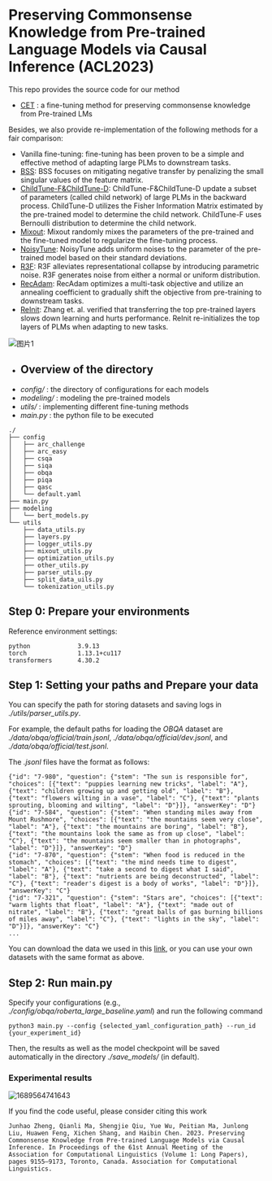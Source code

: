 # Preserving Commonsense Knowledge from Pre-trained Language Models via Causal Inference (ACL2023)

This repo provides the source code for our method

- [CET](https://arxiv.org/abs/2306.10790) : a fine-tuning method for preserving commonsense knowledge from Pre-trained LMs

Besides, we also provide re-implementation of the following methods for a fair comparison:

- Vanilla fine-tuning: fine-tuning has been proven to be a simple and effective method of adapting large PLMs to downstream tasks. 
- [BSS](https://github.com/thuml/Batch-Spectral-Shrinkage): BSS focuses on mitigating negative transfer by penalizing the small singular values of the feature matrix. 
- [ChildTune-F&ChildTune-D](https://github.com/alibaba/AliceMind/tree/main/ChildTuning): ChildTune-F\&ChildTune-D update a subset of parameters (called child network) of large PLMs in the backward process. ChildTune-D utilizes the Fisher Information Matrix estimated by the pre-trained model to determine the child network. ChildTune-F uses Bernoulli distribution to determine the child network. 
- [Mixout](https://github.com/bloodwass/mixout): Mixout randomly mixes the parameters of the pre-trained and the fine-tuned model to regularize the fine-tuning process. 
- [NoisyTune](https://aclanthology.org/2022.acl-short.76/): NoisyTune adds uniform noises to the parameter of the pre-trained model based on their standard deviations. 
- [R3F](https://github.com/facebookresearch/fairseq/tree/main/examples/rxf): R3F alleviates representational collapse by introducing parametric noise. R3F generates noise from either a normal or uniform distribution.
- [RecAdam](https://github.com/Sanyuan-Chen/RecAdam): RecAdam optimizes a multi-task objective and utilize an annealing coefficient to gradually shift the objective from pre-training to downstream tasks. 
- [ReInit](https://openreview.net/forum?id=OQ08SN70M1V): Zhang et. al. verified that transferring the top pre-trained layers slows down learning and hurts performance. ReInit re-initializes the top layers of PLMs when adapting to new tasks.

![图片1](https://github.com/zzz47zzz/CET/assets/52692494/48b66688-739c-48ab-862e-2d113dc76f5c)

- ## Overview of the directory
- *config/* : the directory of configurations for each models
- *modeling/* : modeling the pre-trained models
- *utils/* : implementing different fine-tuning methods
- *main.py* : the python file to be executed

```
./
├── config
│   ├── arc_challenge
│   ├── arc_easy
│   ├── csqa
│   ├── siqa
│   ├── obqa
│   ├── piqa
│   ├── qasc
│   └── default.yaml
├── main.py
├── modeling
│   └── bert_models.py
└── utils
    ├── data_utils.py
    ├── layers.py
    ├── logger_utils.py
    ├── mixout_utils.py
    ├── optimization_utils.py
    ├── other_utils.py
    ├── parser_utils.py
    ├── split_data_uils.py
    └── tokenization_utils.py
```

## Step 0: Prepare your environments
Reference environment settings:
```
python             3.9.13
torch              1.13.1+cu117
transformers       4.30.2
```

## Step 1: Setting your paths and Prepare your data
You can specify the path for storing datasets and saving logs in *./utils/parser_utils.py*.

For example, the default paths for loading the *OBQA* dataset are *./data/obqa/official/train.jsonl*, *./data/obqa/official/dev.jsonl*, and *./data/obqa/official/test.jsonl*.

The *.jsonl* files have the format as follows:
```
{"id": "7-980", "question": {"stem": "The sun is responsible for", "choices": [{"text": "puppies learning new tricks", "label": "A"}, {"text": "children growing up and getting old", "label": "B"}, {"text": "flowers wilting in a vase", "label": "C"}, {"text": "plants sprouting, blooming and wilting", "label": "D"}]}, "answerKey": "D"}
{"id": "7-584", "question": {"stem": "When standing miles away from Mount Rushmore", "choices": [{"text": "the mountains seem very close", "label": "A"}, {"text": "the mountains are boring", "label": "B"}, {"text": "the mountains look the same as from up close", "label": "C"}, {"text": "the mountains seem smaller than in photographs", "label": "D"}]}, "answerKey": "D"}
{"id": "7-870", "question": {"stem": "When food is reduced in the stomach", "choices": [{"text": "the mind needs time to digest", "label": "A"}, {"text": "take a second to digest what I said", "label": "B"}, {"text": "nutrients are being deconstructed", "label": "C"}, {"text": "reader's digest is a body of works", "label": "D"}]}, "answerKey": "C"}
{"id": "7-321", "question": {"stem": "Stars are", "choices": [{"text": "warm lights that float", "label": "A"}, {"text": "made out of nitrate", "label": "B"}, {"text": "great balls of gas burning billions of miles away", "label": "C"}, {"text": "lights in the sky", "label": "D"}]}, "answerKey": "C"}
...
```

You can download the data we used in this [link](https://drive.google.com/file/d/1uE3_xbYX2FJbbw4zAGE7whbgKNRzcyHL/view?usp=drive_link), 
or you can use your own datasets with the same format as above.

## Step 2: Run main.py
Specify your configurations (e.g., *./config/obqa/roberta_large_baseline.yaml*) and run the following command 
```
python3 main.py --config {selected_yaml_configuration_path} --run_id {your_experiment_id}
```
Then, the results as well as the model checkpoint will be saved automatically in the directory *./save_models/* (in default).

### Experimental results

![1689564741643](https://github.com/zzz47zzz/CET/assets/52692494/902b73a5-4d4f-48f9-bd02-a7629b24b953)


If you find the code useful, please consider citing this work
```
Junhao Zheng, Qianli Ma, Shengjie Qiu, Yue Wu, Peitian Ma, Junlong Liu, Huawen Feng, Xichen Shang, and Haibin Chen. 2023. Preserving Commonsense Knowledge from Pre-trained Language Models via Causal Inference. In Proceedings of the 61st Annual Meeting of the Association for Computational Linguistics (Volume 1: Long Papers), pages 9155–9173, Toronto, Canada. Association for Computational Linguistics.
```
